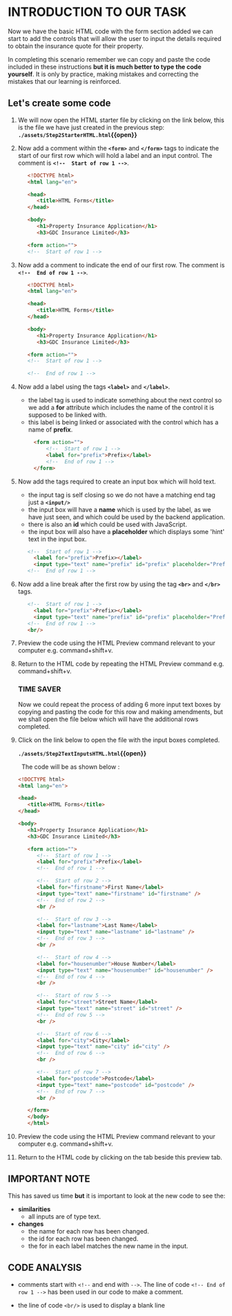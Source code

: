 # INTRODUCTION TO OUR TASK

Now we have the basic HTML code with the form section added we can start to add the controls that will allow the user to input the details required to obtain the insurance quote for their property.

In completing this scenario remember we can copy and paste the code included in these instructions **but it is much better to type the code yourself**. It is only by practice, making mistakes and correcting the mistakes that our learning is reinforced.

## Let's create some code

1. We will now open the HTML starter file by clicking on the link below, this is the file we have just created in the previous step:
   **`./assets/Step2StarterHTML.html`{{open}}**
     &nbsp;

2. Now add a comment within the **`<form>`** and **`</form>`** tags to indicate the start of our first row which will hold a label and an input control. The comment is **`<!--  Start of row 1 -->`**.

   ```HTML
      <!DOCTYPE html>
      <html lang="en">

      <head>
         <title>HTML Forms</title>
      </head>

      <body>
         <h1>Property Insurance Application</h1>
         <h3>GDC Insurance Limited</h3>

      <form action="">
      <!--  Start of row 1 -->
    ```

3. Now add a comment to indicate the end of our first row. The comment is **`<!--  End of row 1 -->`**.

   ```HTML
      <!DOCTYPE html>
      <html lang="en">

      <head>
         <title>HTML Forms</title>
      </head>

      <body>
         <h1>Property Insurance Application</h1>
         <h3>GDC Insurance Limited</h3>

      <form action="">
      <!--  Start of row 1 -->

      <!--  End of row 1 -->
    ```

4. Now add a label using the tags **`<label>`** and **`</label>`**.

   - the label tag is used to indicate something about the next control so we add a **for** attribute which includes the name of the control it is supposed to be linked with.
   - this label is being linked or associated with the control which has a name of **prefix**.

   ```HTML
        <form action="">
            <!--  Start of row 1 -->
            <label for="prefix">Prefix</label>
            <!--  End of row 1 -->
        </form>
    ```

5. Now add the tags required to create an input box which will hold text.

   - the input tag is self closing so we do not have a matching end tag just a **`<input/>`**
   - the input box will have a **name** which is used by the label, as we have just seen, and which could be used by the backend application.
   - there is also an **id** which could be used with JavaScript.
   - the input box will also have a **placeholder** which displays some 'hint' text in the input box.
   &nbsp;

   ```HTML
      <!--  Start of row 1 -->
        <label for="prefix">Prefix></label>
        <input type="text" name="prefix" id="prefix" placeholder="Prefix e.g. Ms, Mr, Dr..."/>
      <!--  End of row 1 -->
      ```

6. Now add a line break after the first row by using the tag **`<br>`** and **`</br>`** tags.

   ```HTML
      <!--  Start of row 1 -->
        <label for="prefix">Prefix></label>
        <input type="text" name="prefix" id="prefix" placeholder="Prefix e.g. Ms, Mr, Dr..."/>
      <!--  End of row 1 -->
      <br/>
   ```

7. Preview the code using the HTML Preview command relevant to your computer e.g. command+shift+v.

8. Return to the HTML code by repeating the HTML Preview command e.g. command+shift+v.

   ### TIME SAVER

   Now we could repeat the process of adding 6 more input text boxes by copying and pasting the code for this row and making amendments, but we shall open the file below which will have the additional rows completed.
   &nbsp;

9. Click on the link below to open the file with the input boxes completed.

   **`./assets/Step2TextInputsHTML.html`{{open}}**

   &nbsp;
   The code will be as shown below :

   ```HTML
   <!DOCTYPE html>
   <html lang="en">

   <head>
      <title>HTML Forms</title>
   </head>

   <body>
      <h1>Property Insurance Application</h1>
      <h3>GDC Insurance Limited</h3>

      <form action="">
         <!--  Start of row 1 -->
         <label for="prefix">Prefix</label>
         <!--  End of row 1 -->

         <!--  Start of row 2 -->
         <label for="firstname">First Name</label>
         <input type="text" name="firstname" id="firstname" />
         <!--  End of row 2 -->
         <br />

         <!--  Start of row 3 -->
         <label for="lastname">Last Name</label>
         <input type="text" name="lastname" id="lastname" />
         <!--  End of row 3 -->
         <br />

         <!--  Start of row 4 -->
         <label for="housenumber">House Number</label>
         <input type="text" name="housenumber" id="housenumber" />
         <!--  End of row 4 -->
         <br />

         <!--  Start of row 5 -->
         <label for="street">Street Name</label>
         <input type="text" name="street" id="street" />
         <!--  End of row 5 -->
         <br />

         <!--  Start of row 6 -->
         <label for="city">City</label>
         <input type="text" name="city" id="city" />
         <!--  End of row 6 -->
         <br />

         <!--  Start of row 7 -->
         <label for="postcode">Postcode</label>
         <input type="text" name="postcode" id="postcode" />
         <!--  End of row 7 -->
         <br />

      </form>
      </body>
      </html>
      ```

10. Preview the code using the HTML Preview command relevant to your computer e.g. command+shift+v.

11. Return to the HTML code by clicking on the tab beside this preview tab.

## IMPORTANT NOTE

This has saved us time **but** it is important to look at the new code to see the:

- **similarities**
  - all inputs are of type text.
- **changes**
  - the name for each row has been changed.
  - the id for each row has been changed.
  - the for in each label matches the new name in the input.

## CODE ANALYSIS

- comments start with ``<!--`` and end with ``-->``. The line of code ``<!-- End of row 1 -->`` has been used in our code to make a comment.
   &nbsp;

- the line of code ``<br/>`` is used to display a blank line
